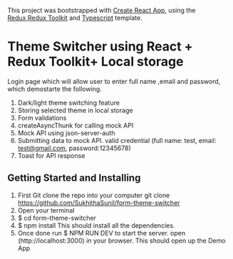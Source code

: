 This project was bootstrapped with [Create React App](https://github.com/facebook/create-react-app), using the [Redux](https://redux.js.org/),[Redux Toolkit](https://redux-toolkit.js.org/) and [Typescript](https://redux-toolkit.js.org/usage/usage-with-typescript) template.

# Theme Switcher using React + Redux Toolkit+ Local storage

Login page which will allow user to enter full name ,email and password, which demostarte the following.
1. Dark/light theme switching feature
2. Storing selected theme in local storage
3. Form validations
4. createAsyncThunk for calling mock API
5. Mock API using json-server-auth
6. Submitting data to mock API. valid credential (full name: test, email: test@gmail.com, password:12345678)
7. Toast for API response

## Getting Started and Installing

1. First Git clone the repo into your computer
   git clone https://github.com/SukhithaSunil/form-theme-switcher
2. Open your terminal
3. $ cd form-theme-switcher
4. $ npm install
 This should install all the dependencies. 
6. Once done run   $ NPM RUN DEV       to start the server.
    open (http://localhost:3000) in your browser.
    This should open up the Demo App
